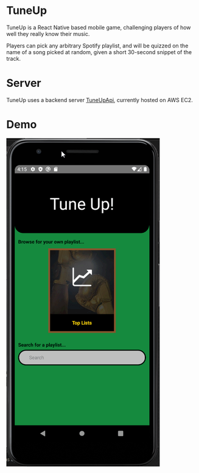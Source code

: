 # TuneUp
TuneUp is a React Native based mobile game, challenging players of how well they really know their music.

Players can pick any arbitrary Spotify playlist, and will be quizzed on the name of a song picked at random, given a short 30-second snippet of the track.

# Server
TuneUp uses a backend server [TuneUpApi](https://github.com/masonc08/TuneUpApi), currently hosted on AWS EC2.

# Demo
![Home Page Navigation](demo.gif)
